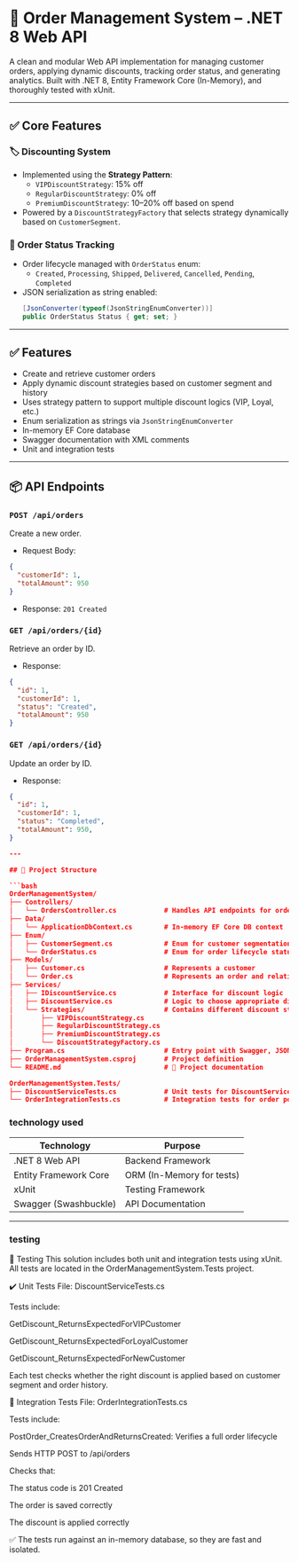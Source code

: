 # 🧾 Order Management System – .NET 8 Web API

A clean and modular Web API implementation for managing customer orders, applying dynamic discounts, tracking order status, and generating analytics. Built with .NET 8, Entity Framework Core (In-Memory), and thoroughly tested with xUnit.

---

## ✅ Core Features

### 🏷️ Discounting System
- Implemented using the **Strategy Pattern**:
  - `VIPDiscountStrategy`: 15% off
  - `RegularDiscountStrategy`: 0% off
  - `PremiumDiscountStrategy`: 10–20% off based on spend
- Powered by a `DiscountStrategyFactory` that selects strategy dynamically based on `CustomerSegment`.

### 🔄 Order Status Tracking
- Order lifecycle managed with `OrderStatus` enum:
  - `Created`, `Processing`, `Shipped`, `Delivered`, `Cancelled`, `Pending`, `Completed`
- JSON serialization as string enabled:
  ```csharp
  [JsonConverter(typeof(JsonStringEnumConverter))]
  public OrderStatus Status { get; set; }

---
## ✅ Features
- Create and retrieve customer orders
- Apply dynamic discount strategies based on customer segment and history
- Uses strategy pattern to support multiple discount logics (VIP, Loyal, etc.)
- Enum serialization as strings via `JsonStringEnumConverter`
- In-memory EF Core database
- Swagger documentation with XML comments
- Unit and integration tests

---

## 📦 API Endpoints

### `POST /api/orders`
Create a new order.
- Request Body:
```json
{
  "customerId": 1,
  "totalAmount": 950
}
```
- Response: `201 Created`

### `GET /api/orders/{id}`
Retrieve an order by ID.
- Response:
```json
{
  "id": 1,
  "customerId": 1,
  "status": "Created",
  "totalAmount": 950
}
```
### `GET /api/orders/{id}`
Update an order by ID.
- Response:
```json
{
  "id": 1,
  "customerId": 1,
  "status": "Completed",
  "totalAmount": 950,
}

---

## 📁 Project Structure

```bash
OrderManagementSystem/
├── Controllers/
│   └── OrdersController.cs            # Handles API endpoints for order operations
├── Data/
│   └── ApplicationDbContext.cs        # In-memory EF Core DB context
├── Enum/
│   ├── CustomerSegment.cs             # Enum for customer segmentation
│   └── OrderStatus.cs                 # Enum for order lifecycle status
├── Models/
│   ├── Customer.cs                    # Represents a customer
│   └── Order.cs                       # Represents an order and relationship to customer
├── Services/
│   ├── IDiscountService.cs            # Interface for discount logic
│   ├── DiscountService.cs             # Logic to choose appropriate discount strategy
│   └── Strategies/                    # Contains different discount strategy implementations
│       ├── VIPDiscountStrategy.cs
│       ├── RegularDiscountStrategy.cs
│       ├── PremiumDiscountStrategy.cs
│       └── DiscountStrategyFactory.cs
├── Program.cs                         # Entry point with Swagger, JSON settings, seeding
├── OrderManagementSystem.csproj       # Project definition
└── README.md                          # 📘 Project documentation

OrderManagementSystem.Tests/
├── DiscountServiceTests.cs            # Unit tests for DiscountService logic
└── OrderIntegrationTests.cs           # Integration tests for order posting
```
### technology used
| Technology            | Purpose                   |
| --------------------- | ------------------------- |
| .NET 8 Web API        | Backend Framework         |
| Entity Framework Core | ORM (In-Memory for tests) |
| xUnit                 | Testing Framework         |
| Swagger (Swashbuckle) | API Documentation         |
---
### testing
🧪 Testing
This solution includes both unit and integration tests using xUnit. All tests are located in the OrderManagementSystem.Tests project.

✔️ Unit Tests
File: DiscountServiceTests.cs

Tests include:

GetDiscount_ReturnsExpectedForVIPCustomer

GetDiscount_ReturnsExpectedForLoyalCustomer

GetDiscount_ReturnsExpectedForNewCustomer

Each test checks whether the right discount is applied based on customer segment and order history.

🔁 Integration Tests
File: OrderIntegrationTests.cs

Tests include:

PostOrder_CreatesOrderAndReturnsCreated: Verifies a full order lifecycle

Sends HTTP POST to /api/orders

Checks that:

The status code is 201 Created

The order is saved correctly

The discount is applied correctly

✅ The tests run against an in-memory database, so they are fast and isolated.



